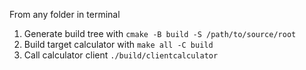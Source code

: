 From any folder in terminal
1. Generate build tree with `cmake -B build -S /path/to/source/root`
2. Build target calculator with `make all -C build`
3. Call calculator client `./build/clientcalculator`